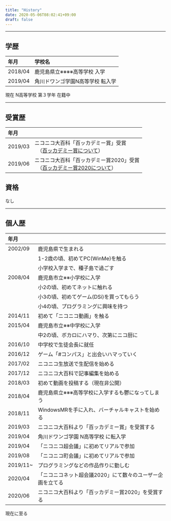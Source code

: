 ```yaml
---
title: "History"
date: 2020-05-06T08:02:41+09:00
draft: false
---
```


---

## 学歴

| 年月 | 学校名 |
| :--- | :--- |
| 2018/04 | 鹿児島県立※※※※高等学校 入学 |
| 2019/04 | 角川ドワンゴ学園N高等学校 転入学 |

現在 N高等学校 第３学年 在籍中


---

## 受賞歴

| 年月 |  |
| :--- | :--- |
| 2019/03 | ニコニコ大百科「百ッカデミー賞」受賞<br/>　（[百ッカデミー賞について](https://dic.nicovideo.jp/id/5557912)）|
| 2019/06 | ニコニコ大百科「百ッカデミー賞2020」受賞<br/>　（[百ッカデミー賞2020について](https://dic.nicovideo.jp/id/5583169)）|


## 資格

なし

---

## 個人歴

| 年月 |  |
| :--- | :--- |
| 2002/09 | 鹿児島県で生まれる |
|  | 1-2歳の頃、初めてPC(WinMe)を触る |
|  | 小学校入学まで、種子島で過ごす |
| 2008/04 | 鹿児島市立※※小学校に入学 |
|  | 小2の頃、初めてネットに触れる |
|  | 小3の頃、初めてゲーム(DSi)を買ってもらう |
|  | 小4の頃、プログラミングに興味を持つ |
| 2014/11 | 初めて「ニコニコ動画」を触る |
| 2015/04 | 鹿児島市立※※中学校に入学 |
|  | 中2の頃、ボカロにハマり、次第にニコ厨に |
| 2016/10 | 中学校で生徒会長に就任 |
| 2016/12 | ゲーム「#コンパス」と出会いハマっていく |
| 2017/02 | ニコニコ生放送で生配信を始める |
| 2017/12 | ニコニコ大百科で記事編集を始める |
| 2018/03 | 初めて動画を投稿する（現在非公開） |
| 2018/04 | 鹿児島県立※※※高等学校に入学するも鬱になってしまう |
| 2018/11 | WindowsMRを手に入れ、バーチャルキャストを始める |
| 2019/03 | ニコニコ大百科より「百ッカデミー賞」を受賞する |
| 2019/04 | 角川ドワンゴ学園 N高等学校 に転入学 |
| 2019/04 | 「ニコニコ超会議」に初めてリアルで参加 |
| 2019/08 | 「ニコニコ町会議」に初めてリアルで参加 |
| 2019/11~ | プログラミングなどの作品作りに勤しむ |
| 2020/04 | 「ニコニコネット超会議2020」にて数々のユーザー企画を立てる |
| 2020/06 | ニコニコ大百科より「百ッカデミー賞2020」を受賞する |

現在に至る
 
